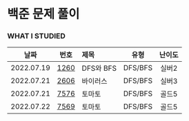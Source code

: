 # 백준 문제 풀이

### WHAT I STUDIED

|    날짜    |                     번호                     | 제목      |  유형   | 난이도 |
| :--------: | :------------------------------------------: | :-------- | :-----: | :----: |
| 2022.07.19 | [1260](https://www.acmicpc.net/problem/1260) | DFS와 BFS | DFS/BFS | 실버2  |
| 2022.07.21 | [2606](https://www.acmicpc.net/problem/2606) | 바이러스  | DFS/BFS | 실버3  |
| 2022.07.21 | [7576](https://www.acmicpc.net/problem/7576) | 토마토    | DFS/BFS | 골드5  |
| 2022.07.22 | [7569](https://www.acmicpc.net/problem/7576) | 토마토    | DFS/BFS | 골드5  |
